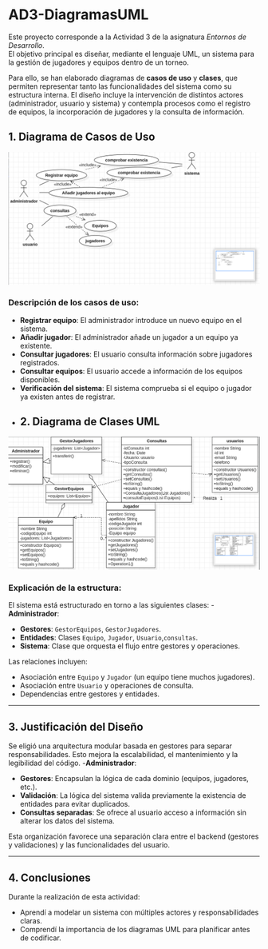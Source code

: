 # AD3-DiagramasUML
Este proyecto corresponde a la Actividad 3 de la asignatura *Entornos de Desarrollo*.  
El objetivo principal es diseñar, mediante el lenguaje UML, un sistema para la gestión de jugadores y equipos dentro de un torneo.  

Para ello, se han elaborado diagramas de **casos de uso** y **clases**, que permiten representar tanto las funcionalidades del sistema como su estructura interna. El diseño incluye la intervención de distintos actores (administrador, usuario y sistema) y contempla procesos como el registro de equipos, la incorporación de jugadores y la consulta de información.
## 1. Diagrama de Casos de Uso

![Diagrama de Casos de Uso](UMLCasosUso.png)

### Descripción de los casos de uso:

- **Registrar equipo**: El administrador introduce un nuevo equipo en el sistema.  
- **Añadir jugador**: El administrador añade un jugador a un equipo ya existente.  
- **Consultar jugadores**: El usuario consulta información sobre jugadores registrados.  
- **Consultar equipos**: El usuario accede a información de los equipos disponibles.  
- **Verificación del sistema**: El sistema comprueba si el equipo o jugador ya existen antes de registrar.
- ## 2. Diagrama de Clases UML

![Diagrama de Clases UML](UMLClases.png)

### Explicación de la estructura:

El sistema está estructurado en torno a las siguientes clases:
-**Administrador**:
- **Gestores**: `GestorEquipos`, `GestorJugadores`. 
- **Entidades**: Clases `Equipo`, `Jugador`, `Usuario`,`consultas`.
- **Sistema**: Clase que orquesta el flujo entre gestores y operaciones.

Las relaciones incluyen:
- Asociación entre `Equipo` y `Jugador` (un equipo tiene muchos jugadores).
- Asociación entre `Usuario` y operaciones de consulta.
- Dependencias entre gestores y entidades.

---

## 3. Justificación del Diseño

Se eligió una arquitectura modular basada en gestores para separar responsabilidades. Esto mejora la escalabilidad, el mantenimiento y la legibilidad del código.
-**Administrador**:
- **Gestores**: Encapsulan la lógica de cada dominio (equipos, jugadores, etc.).
- **Validación**: La lógica del sistema valida previamente la existencia de entidades para evitar duplicados.
- **Consultas separadas**: Se ofrece al usuario acceso a información sin alterar los datos del sistema.

Esta organización favorece una separación clara entre el backend (gestores y validaciones) y las funcionalidades del usuario.

---

## 4. Conclusiones

Durante la realización de esta actividad:

- Aprendí a modelar un sistema con múltiples actores y responsabilidades claras.
- Comprendí la importancia de los diagramas UML para planificar antes de codificar.






